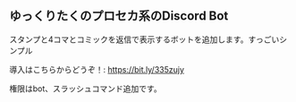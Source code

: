 <meta name="google-site-verification" content="rI4lg46VegpRqA06ELLvBuKwmp23I57B5L2xteVANS8" />

## ゆっくりたくのプロセカ系のDiscord Bot
スタンプと4コマとコミックを返信で表示するボットを追加します。すっごいシンプル

導入はこちらからどうぞ！: https://bit.ly/335zujy <p>
権限はbot、スラッシュコマンド追加です。